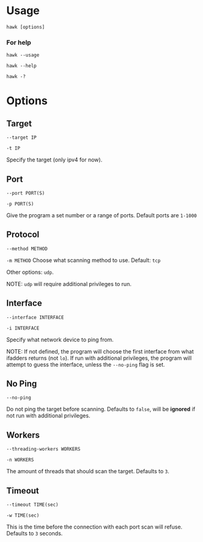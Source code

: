 # Usage
`hawk [options]`
### For help
`hawk --usage`

`hawk --help`

`hawk -?`

# Options
## Target
`--target IP`

`-t IP`

Specify the target (only ipv4 for now).

## Port
`--port PORT(S)`

`-p PORT(S)`

Give the program a set number or a range of ports. Default ports are `1-1000`


## Protocol
`--method METHOD`


`-m METHOD` Choose what scanning method to use.
Default: `tcp`


Other options: `udp`.


NOTE: `udp` will require additional privileges to run.


## Interface
`--interface INTERFACE`

`-i INTERFACE`

Specify what network device to ping from.

NOTE: If not defined, the program will choose the first interface from what ifadders returns (not `lo`).
If run with additional privileges, the program will attempt to guess the interface, unless the `--no-ping` flag is set.

## No Ping
`--no-ping`

Do not ping the target before scanning. Defaults to `false`, will be **ignored** if not run with additional privileges.

## Workers
`--threading-workers WORKERS`

`-n WORKERS`

The amount of threads that should scan the target. Defaults to `3`.

## Timeout
`--timeout TIME(sec)`

`-w TIME(sec)`

This is the time before the connection with each port scan will refuse. Defaults to `3` seconds.
